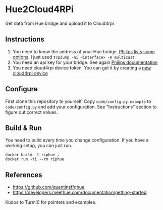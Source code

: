 
# Hue2Cloud4RPi

Get data from Hue bridge and upload it to Cloud4rpi

## Instructions

1. You need to know the address of your Hue bridge. [Philips lists some options](https://developers.meethue.com/documentation/getting-started). I just used ```tcpdump -ni <interface> -A multicast```
1. You need an api key for your bridge. See again [Philips documentation](https://developers.meethue.com/documentation/getting-started)
1. You need cloud4rpi device token. You can get it by creating a [new cloud4rpi device](https://cloud4rpi.io/devices)

## Configure

First clone this repository to yourself.
Copy ```code/config.py.example``` to ```code/config.py``` and add your configuration.
See "Instructions" section to figure out correct values.

## Build & Run

You need to build every time you change configuration. If you have a working
setup, you can just run.

```!shell
docker build -t riphue .
docker run -ti --rm riphue
```

## References

* <https://github.com/quentinsf/qhue>
* <https://developers.meethue.com/documentation/getting-started>

Kudos to Turmi0 for pointers and examples.